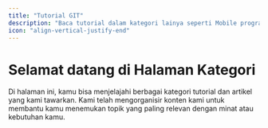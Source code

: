 ```yaml
---
title: "Tutorial GIT"
description: "Baca tutorial dalam kategori lainya seperti Mobile programing,Game programing,IoT, Blokchain, dan masih banyak lagi."
icon: "align-vertical-justify-end"
---
```



# Selamat datang di Halaman Kategori

Di halaman ini, kamu bisa menjelajahi berbagai kategori tutorial dan artikel yang kami tawarkan. Kami telah mengorganisir konten kami untuk membantu kamu menemukan topik yang paling relevan dengan minat atau kebutuhan kamu.